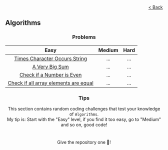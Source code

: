 <p align="right">
  <a href="../../README.md">< Back</a>
</p>

<h2>Algorithms</h2>

<h3 align="center">Problems</h3>

<div align="center">

| Easy 	| Medium 	| Hard 	|
|:---:	|:---:	|:---:	|
| [Times Character Occurs String](./times-character-occurs-string/problem.md)	| ... 	| ... 	|
| [A Very Big Sum](./a-very-big-sum/problem.md) 	| ... 	| ... 	|
| [Check if a Number is Even](./check-if-a-number-is-even/problem.md) | ... | ... |
| [Check if all array elements are equal](./check-if-all-array-elements-are-equal/problem.md) | ... | ... |

</div>

<h3 align="center">Tips</h3>

<p align="center">This section contains random coding challenges that test your knowledge of <code>Algorithms</code>.<br> My tip is: Start with the "Easy" level, if you find it too easy, go to "Medium" and so on, good code!</p>

#

<p align="center">Give the repository one 🌟!<p>
